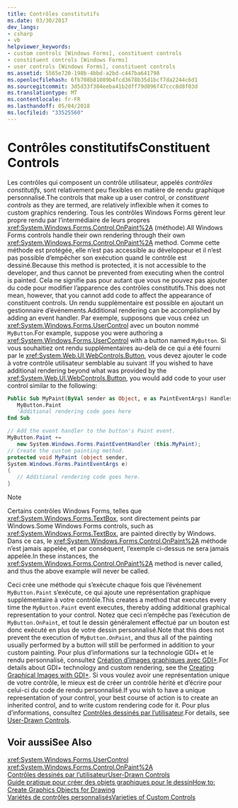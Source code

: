 ```yaml
---
title: Contrôles constitutifs
ms.date: 03/30/2017
dev_langs:
- csharp
- vb
helpviewer_keywords:
- custom controls [Windows Forms], constituent controls
- constituent controls [Windows Forms]
- user controls [Windows Forms], constituent controls
ms.assetid: 5565e720-198b-4bbd-a2bd-c447ba641798
ms.openlocfilehash: 6fb708b81089b4fcd3678b35d1bcf7da2244c6d1
ms.sourcegitcommit: 3d5d33f384eeba41b2dff79d096f47ccc8d8f03d
ms.translationtype: MT
ms.contentlocale: fr-FR
ms.lasthandoff: 05/04/2018
ms.locfileid: "33525560"
---
```

# <a name="constituent-controls"></a><span data-ttu-id="b533b-102">Contrôles constitutifs</span><span class="sxs-lookup"><span data-stu-id="b533b-102">Constituent Controls</span></span>
<span data-ttu-id="b533b-103">Les contrôles qui composent un contrôle utilisateur, appelés *contrôles constitutifs*, sont relativement peu flexibles en matière de rendu graphique personnalisé.</span><span class="sxs-lookup"><span data-stu-id="b533b-103">The controls that make up a user control, or *constituent controls* as they are termed, are relatively inflexible when it comes to custom graphics rendering.</span></span> <span data-ttu-id="b533b-104">Tous les contrôles Windows Forms gèrent leur propre rendu par l’intermédiaire de leurs propres <xref:System.Windows.Forms.Control.OnPaint%2A> (méthode).</span><span class="sxs-lookup"><span data-stu-id="b533b-104">All Windows Forms controls handle their own rendering through their own <xref:System.Windows.Forms.Control.OnPaint%2A> method.</span></span> <span data-ttu-id="b533b-105">Comme cette méthode est protégée, elle n’est pas accessible au développeur et il n’est pas possible d’empêcher son exécution quand le contrôle est dessiné.</span><span class="sxs-lookup"><span data-stu-id="b533b-105">Because this method is protected, it is not accessible to the developer, and thus cannot be prevented from executing when the control is painted.</span></span> <span data-ttu-id="b533b-106">Cela ne signifie pas pour autant que vous ne pouvez pas ajouter du code pour modifier l’apparence des contrôles constitutifs.</span><span class="sxs-lookup"><span data-stu-id="b533b-106">This does not mean, however, that you cannot add code to affect the appearance of constituent controls.</span></span> <span data-ttu-id="b533b-107">Un rendu supplémentaire est possible en ajoutant un gestionnaire d’événements.</span><span class="sxs-lookup"><span data-stu-id="b533b-107">Additional rendering can be accomplished by adding an event handler.</span></span> <span data-ttu-id="b533b-108">Par exemple, supposons que vous créez un <xref:System.Windows.Forms.UserControl> avec un bouton nommé `MyButton`.</span><span class="sxs-lookup"><span data-stu-id="b533b-108">For example, suppose you were authoring a <xref:System.Windows.Forms.UserControl> with a button named `MyButton`.</span></span> <span data-ttu-id="b533b-109">Si vous souhaitiez ont rendu supplémentaires au-delà de ce qui a été fourni par le <xref:System.Web.UI.WebControls.Button>, vous devez ajouter le code à votre contrôle utilisateur semblable au suivant :</span><span class="sxs-lookup"><span data-stu-id="b533b-109">If you wished to have additional rendering beyond what was provided by the <xref:System.Web.UI.WebControls.Button>, you would add code to your user control similar to the following:</span></span>  
  
```vb  
Public Sub MyPaint(ByVal sender as Object, e as PaintEventArgs) Handles _  
   MyButton.Paint  
   'Additional rendering code goes here  
End Sub  
```  
  
```csharp  
// Add the event handler to the button's Paint event.  
MyButton.Paint +=   
   new System.Windows.Forms.PaintEventHandler (this.MyPaint);  
// Create the custom painting method.  
protected void MyPaint (object sender,   
System.Windows.Forms.PaintEventArgs e)  
{  
   // Additional rendering code goes here.  
}  
```  
  
> [!NOTE]
>  <span data-ttu-id="b533b-110">Certains contrôles Windows Forms, telles que <xref:System.Windows.Forms.TextBox>, sont directement peints par Windows.</span><span class="sxs-lookup"><span data-stu-id="b533b-110">Some Windows Forms controls, such as <xref:System.Windows.Forms.TextBox>, are painted directly by Windows.</span></span> <span data-ttu-id="b533b-111">Dans ce cas, le <xref:System.Windows.Forms.Control.OnPaint%2A> méthode n’est jamais appelée, et par conséquent, l’exemple ci-dessus ne sera jamais appelée.</span><span class="sxs-lookup"><span data-stu-id="b533b-111">In these instances, the <xref:System.Windows.Forms.Control.OnPaint%2A> method is never called, and thus the above example will never be called.</span></span>  
  
 <span data-ttu-id="b533b-112">Ceci crée une méthode qui s’exécute chaque fois que l’événement `MyButton.Paint` s’exécute, ce qui ajoute une représentation graphique supplémentaire à votre contrôle.</span><span class="sxs-lookup"><span data-stu-id="b533b-112">This creates a method that executes every time the `MyButton.Paint` event executes, thereby adding additional graphical representation to your control.</span></span> <span data-ttu-id="b533b-113">Notez que ceci n’empêche pas l’exécution de `MyButton.OnPaint`, et tout le dessin généralement effectué par un bouton est donc exécuté en plus de votre dessin personnalisé.</span><span class="sxs-lookup"><span data-stu-id="b533b-113">Note that this does not prevent the execution of `MyButton.OnPaint`, and thus all of the painting usually performed by a button will still be performed in addition to your custom painting.</span></span> <span data-ttu-id="b533b-114">Pour plus d’informations sur la technologie GDI+ et le rendu personnalisé, consultez [Création d’images graphiques avec GDI+](../../../../docs/framework/winforms/advanced/how-to-create-graphics-objects-for-drawing.md).</span><span class="sxs-lookup"><span data-stu-id="b533b-114">For details about GDI+ technology and custom rendering, see the [Creating Graphical Images with GDI+](../../../../docs/framework/winforms/advanced/how-to-create-graphics-objects-for-drawing.md).</span></span> <span data-ttu-id="b533b-115">Si vous voulez avoir une représentation unique de votre contrôle, le mieux est de créer un contrôle hérité et d’écrire pour celui-ci du code de rendu personnalisé.</span><span class="sxs-lookup"><span data-stu-id="b533b-115">If you wish to have a unique representation of your control, your best course of action is to create an inherited control, and to write custom rendering code for it.</span></span> <span data-ttu-id="b533b-116">Pour plus d’informations, consultez [Contrôles dessinés par l’utilisateur](../../../../docs/framework/winforms/controls/user-drawn-controls.md).</span><span class="sxs-lookup"><span data-stu-id="b533b-116">For details, see [User-Drawn Controls](../../../../docs/framework/winforms/controls/user-drawn-controls.md).</span></span>  
  
## <a name="see-also"></a><span data-ttu-id="b533b-117">Voir aussi</span><span class="sxs-lookup"><span data-stu-id="b533b-117">See Also</span></span>  
 <xref:System.Windows.Forms.UserControl>  
 <xref:System.Windows.Forms.Control.OnPaint%2A>  
 [<span data-ttu-id="b533b-118">Contrôles dessinés par l’utilisateur</span><span class="sxs-lookup"><span data-stu-id="b533b-118">User-Drawn Controls</span></span>](../../../../docs/framework/winforms/controls/user-drawn-controls.md)  
 [<span data-ttu-id="b533b-119">Guide pratique pour créer des objets graphiques pour le dessin</span><span class="sxs-lookup"><span data-stu-id="b533b-119">How to: Create Graphics Objects for Drawing</span></span>](../../../../docs/framework/winforms/advanced/how-to-create-graphics-objects-for-drawing.md)  
 [<span data-ttu-id="b533b-120">Variétés de contrôles personnalisés</span><span class="sxs-lookup"><span data-stu-id="b533b-120">Varieties of Custom Controls</span></span>](../../../../docs/framework/winforms/controls/varieties-of-custom-controls.md)
